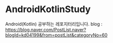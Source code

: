 # AndroidKotlinStudy
Android(Kotlin) 공부하는 레포지터리입니다.
blog : https://blog.naver.com/PostList.naver?blogId=kd04199&from=postList&categoryNo=60
